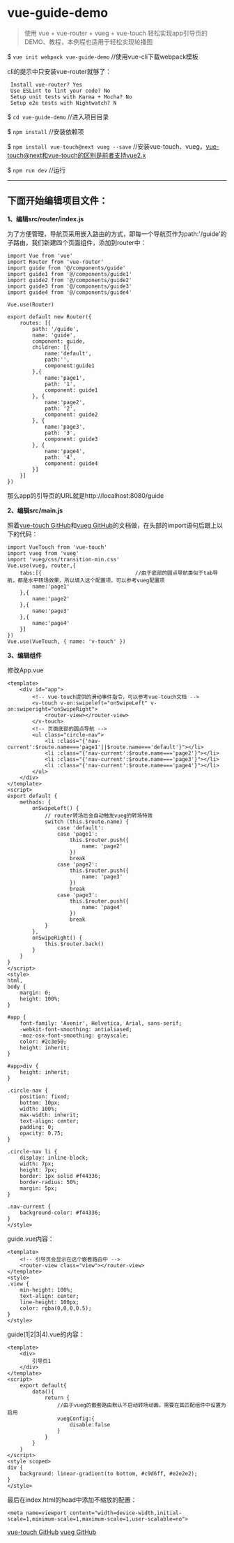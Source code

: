 # vue-guide-demo

> 使用 vue + vue-router + vueg + vue-touch 轻松实现app引导页的DEMO、教程，本例程也适用于轻松实现轮播图

$ `vue init webpack vue-guide-demo` //使用vue-cli下载webpack模板

cli的提示中只安装vue-router就够了：

     Install vue-router? Yes
     Use ESLint to lint your code? No
     Setup unit tests with Karma + Mocha? No
     Setup e2e tests with Nightwatch? N
  

$ `cd vue-guide-demo`                     //进入项目目录

$ `npm install`                           //安装依赖项

$ `npm install vue-touch@next vueg --save` //安装vue-touch、vueg，vue-touch@next和vue-touch的区别是前者支持vue2.x

$ `npm run dev`                           //运行


----------


下面开始编辑项目文件：
-----------

**1、编辑src/router/index.js**

为了方便管理，导航页采用嵌入路由的方式，即每一个导航页作为path:'/guide'的子路由，我们新建四个页面组件，添加到router中：

    import Vue from 'vue'
    import Router from 'vue-router'
    import guide from '@/components/guide'
    import guide1 from '@/components/guide1'
    import guide2 from '@/components/guide2'
    import guide3 from '@/components/guide3'
    import guide4 from '@/components/guide4'
    
    Vue.use(Router)
    
    export default new Router({
        routes: [{
            path: '/guide',
            name: 'guide',
            component: guide,
            children: [{
            	name:'default',
            	path:'',
            	component:guide1
            },{
            	name:'page1',
                path: '1',
                component: guide1
            }, {
            	name:'page2',
                path: '2',
                component: guide2
            }, {
            	name:'page3',
                path: '3',
                component: guide3
            }, {
            	name:'page4',
                path: '4',
                component: guide4
            }]
        }]
    })

那么app的引导页的URL就是http://localhost:8080/guide


**2、编辑src/main.js**

照着[vue-touch GitHub](https://github.com/vuejs/vue-touch/tree/next)和[vueg GitHub](https://github.com/jaweii/vueg)的文档做，在头部的import语句后跟上以下的代码：

    import VueTouch from 'vue-touch'
    import vueg from 'vueg'
    import 'vueg/css/transition-min.css'
    Vue.use(vueg, router,{
    	tabs:[{                              //由于底部的圆点导航类似于tab导航，都是水平转场效果，所以填入这个配置项，可以参考vueg配置项
    		name:'page1'
    	},{
    		name:'page2'
    	},{
    		name:'page3'
    	},{
    		name:'page4'
    	}]
    })
    Vue.use(VueTouch, { name: 'v-touch' })

**3、编辑组件**

修改App.vue

    <template>
        <div id="app">
        	<!-- vue-touch提供的滑动事件指令，可以参考vue-touch文档 -->
            <v-touch v-on:swipeleft="onSwipeLeft" v-on:swiperight="onSwipeRight">
                <router-view></router-view>
            </v-touch>
            <!-- 页面底部的圆点导航 -->
            <ul class="circle-nav">
                <li :class="{'nav-current':$route.name==='page1'||$route.name==='default'}"></li>
                <li :class="{'nav-current':$route.name==='page2'}"></li>
                <li :class="{'nav-current':$route.name==='page3'}"></li>
                <li :class="{'nav-current':$route.name==='page4'}"></li>
            </ul>
        </div>
    </template>
    <script>
    export default {
        methods: {
            onSwipeLeft() {
            	// router转场后会自动触发vueg的转场特效
                switch (this.$route.name) {
                    case 'default':
                    case 'page1':
                        this.$router.push({
                            name: 'page2'
                        })
                        break
                    case 'page2':
                        this.$router.push({
                            name: 'page3'
                        })
                        break
                    case 'page3':
                        this.$router.push({
                            name: 'page4'
                        })
                        break
                }
            },
            onSwipeRight() {
                this.$router.back()
            }
        }
    }
    </script>
    <style>
    html,
    body {
        margin: 0;
        height: 100%;
    }
    
    #app {
        font-family: 'Avenir', Helvetica, Arial, sans-serif;
        -webkit-font-smoothing: antialiased;
        -moz-osx-font-smoothing: grayscale;
        color: #2c3e50;
        height: inherit;
    }
    
    #app>div {
        height: inherit;
    }
    
    .circle-nav {
        position: fixed;
        bottom: 10px;
        width: 100%;
        max-width: inherit;
        text-align: center;
        padding: 0;
        opacity: 0.75;
    }
    
    .circle-nav li {
        display: inline-block;
        width: 7px;
        height: 7px;
        border: 1px solid #f44336;
        border-radius: 50%;
        margin: 5px;
    }
    
    .nav-current {
        background-color: #f44336;
    }
    </style>

guide.vue内容：

    <template>
    	<!-- 引导页会显示在这个嵌套路由中 -->
        <router-view class="view"></router-view>
    </template>
    <style>
    .view {
        min-height: 100%;
        text-align: center;
        line-height: 100px;
        color: rgba(0,0,0,0.5);
    }
    </style>

guide(1|2|3|4).vue的内容：

    <template>
        <div>
            引导页1
        </div>
    </template>
    <script>
    	export default{
    		data(){
    			return {
    				//由于vueg的嵌套路由默认不启动转场动画，需要在其匹配组件中设置为启用
    				vuegConfig:{
    					disable:false
    				}
    			}
    		}
    	}
    </script>
    <style scoped>
    div {
        background: linear-gradient(to bottom, #c9d6ff, #e2e2e2);
    }
    </style>

最后在index.html的head中添加不缩放的配置：

    <meta name=viewport content="width=device-width,initial-scale=1,minimum-scale=1,maximum-scale=1,user-scalable=no">


[vue-touch GitHub](https://github.com/vuejs/vue-touch/tree/next)
[vueg GitHub](https://github.com/jaweii/vueg)